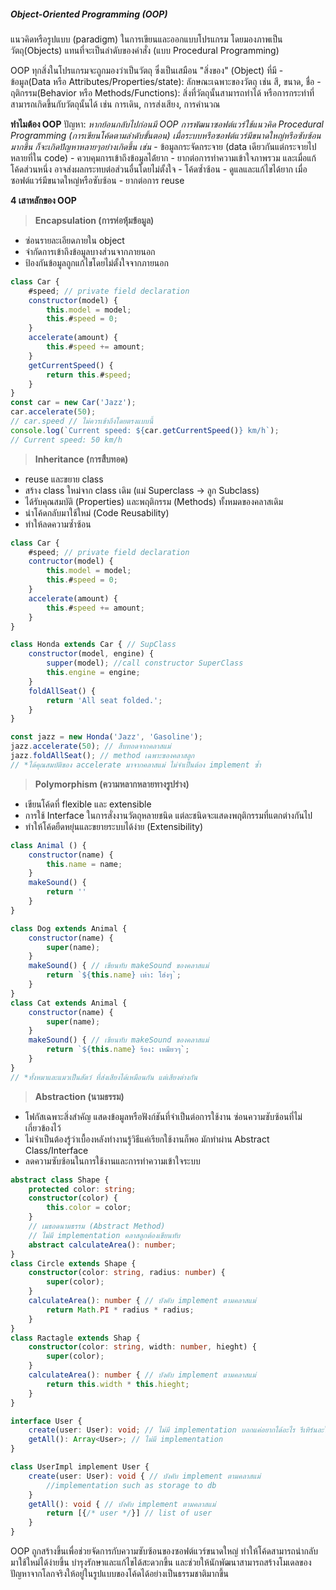 ##### Object-Oriented Programming (OOP)
แนวคิดหรือรูปแบบ (paradigm) ในการเขียนและออกแบบโปรแกรม โดยมองภาพเป็นวัตถุ(Objects) แทนที่จะเป็นลำดับของคำสั่ง (แบบ Procedural Programming)

OOP ทุกสิ่งในโปรแกรมจะถูกมองว่าเป็นวัตถุ ซึ่งเป็นเสมือน "สิ่งของ" (Object) ที่มี
	- ข้อมูล(Data หรือ Attributes/Properties/state): ลักษณะเฉพาะของวัตถุ เช่น สี, ขนาด, ชื่อ
	- ฤติกรรม(Behavior หรือ Methods/Functions): สิ่งที่วัตถุนั้นสามารถทำได้ หรือการกระทำที่สามารถเกิดขึ้นกับวัตถุนั้นได้ เช่น การเดิน, การส่งเสียง, การคำนวณ

**ทำไมต้อง OOP**
	ปัญหา: *หากย้อนกลับไปก่อนมี OOP การพัฒนาซอฟต์แวร์ใช้แนวคิด Procedural Programming (การเขียนโค้ดตามลำดับขั้นตอน) เมื่อระบบหรือซอฟต์แวร์มีขนาดใหญ่หรือซับซ้อนมากขึ้น ก็จะเกิดปัญหาหลายๆอย่างเกิดขึ้น เช่น*
	- ข้อมูลกระจัดกระจาย (data เดียวกันแต่กระจายไปหลายที่ใน code)
	- ควบคุมการเข้าถึงข้อมูลได่้ยาก
	- ยากต่อการทำความเข้าใจภาพรวม และเมื่อแก้โค้ดส่วนหนึ่ง อาจส่งผลกระทบต่อส่วนอื่นโดยไม่ตั้งใจ
	- โค้ดซ้ำซ้อน
	- ดูแลและแก้ไขได้ยาก เมื่อซอฟต์แวร์มีขนาดใหญ่หรือซับซ้อน
	- ยากต่อการ reuse

**4 เสาหลักของ OOP**

> **Encapsulation (การห่อหุ้มข้อมูล)**
- ซ่อนรายละเอียดภายใน object
- จำกัดการเข้าถึงข้อมูลบางส่วนจากภายนอก
- ป้องกันข้อมูลถูกแก้ไขโดยไม่ตั้งใจจากภายนอก

``` Javascript
class Car {
	#speed; // private field declaration
	constructor(model) {
		this.model = model;
		this.#speed = 0;
	}
	accelerate(amount) {
		this.#speed += amount;
	}
	getCurrentSpeed() {
		return this.#speed;
	}
}
const car = new Car('Jazz');
car.accelerate(50);
// car.speed // ไม่ควรเข้าถึงโดยตรงแบบนี้
console.log(`Current speed: ${car.getCurrentSpeed()} km/h`);
// Current speed: 50 km/h
```

> **Inheritance (การสืบทอด)**
- reuse และขยาย class
- สร้าง class ใหม่จาก class เดิม (แม่ Superclass -> ลูก Subclass)
- ได้รับคุณสมบัติ (Properties) และพฤติกรรม (Methods) ทั้งหมดของคลาสเดิม
- นำโค้ดกลับมาใช้ใหม่ (Code Reusability)
- ทำให้ลดความซ้ำซ้อน

``` Javascript
class Car {
	#speed; // private field declaration
	contructor(model) {
		this.model = model;
		this.#speed = 0;
	}
	accelerate(amount) {
		this.#speed += amount;
	}
}

class Honda extends Car { // SupClass
	constructor(model, engine) {
		supper(model); //call constructor SuperClass
		this.engine = engine;
	}
	foldAllSeat() {
		return 'All seat folded.';
	}
}

const jazz = new Honda('Jazz', 'Gasoline');
jazz.accelerate(50); // สืบทอดจากคลาสแม่
jazz.foldAllSeat(); // method เฉพาะของคลาสลูก
// *ได้คุณสมบัติของ accelerate มาจากคลาสแม่ ไม่จำเป็นต้อง implement ซ้ำ
```

> **Polymorphism (ความหลากหลายทางรูปร่าง)**
- เขียนโค้ดที่ flexible และ extensible
- การใช้ Interface ในการสั่งงานวัตถุหลายชนิด แต่ละชนิดจะแสดงพฤติกรรมที่แตกต่างกันไป
- ทำให้โค้ดยืดหยุ่นและขยายระบบได้ง่าย (Extensibility)

``` Javascript
class Animal () {
	constructor(name) {
		this.name = name;
	}
	makeSound() {
		return ''
	}
}

class Dog extends Animal {
	constructor(name) {
		super(name);
	}
	makeSound() { // เขียนทับ makeSound ของคลาสแม่
		return `${this.name} เห่า: โฮ่งๆ`;
	}
}
class Cat extends Animal { 
	constructor(name) { 
		super(name); 
	} 
	makeSound() { // เขียนทับ makeSound ของคลาสแม่
		return `${this.name} ร้อง: เหมียวๆ`;
	}
}
// *ทั้งหมาและแมวเป็นสัตว์ ที่ส่งเสียงได้เหมือนกัน แต่เสียงต่างกัน
```

> **Abstraction (นามธรรม)**
- โฟกัสเฉพาะสิ่งสำคัญ แสดงข้อมูลหรือฟังก์ชันที่จำเป็นต่อการใช้งาน ซ่อนความซับซ้อนที่ไม่เกี่ยวข้องไว้
- ไม่จำเป็นต้องรู้ว่าเบื้องหลังทำงานรู้วิธีแค่เรียกใช้งานก็พอ มักทำผ่าน Abstract Class/Interface
- ลดความซับซ้อนในการใช้งานและการทำความเข้าใจระบบ

``` Typescript
abstract class Shape {
	protected color: string;
	constructor(color) {
		this.color = color;
	}
	// เมธอดนามธรรม (Abstract Method) 
	// ไม่มี implementation คลาสลูกต้องเขียนทับ
	abstract calculateArea(): number;
}
class Circle extends Shape {
	constructor(color: string, radius: number) {
		super(color);
	}
	calculateArea(): number { // บังคับ implement ตามคลาสแม่
		return Math.PI * radius * radius;
	}
}
class Ractagle extends Shap {
	constructor(color: string, width: number, hieght) {
		super(color);
	}
	calculateArea(): number { // บังคับ implement ตามคลาสแม่
		return this.width * this.hieght;
	}
}
```

``` Typescript
interface User {
	create(user: User): void; // ไม่มี implementation บอกแค่อยากได้อะไร รีเทิร์นอะไร
	getAll(): Array<User>; // ไม่มี implementation
}

class UserImpl implement User {
	create(user: User): void { // บังคับ implement ตามคลาสแม่
		//implementation such as storage to db
	}
	getAll(): void { // บังคับ implement ตามคลาสแม่
		return [{/* user */}] // list of user
	}
}
```

OOP ถูกสร้างขึ้นเพื่อช่วยจัดการกับความซับซ้อนของซอฟต์แวร์ขนาดใหญ่ ทำให้โค้ดสามารถนำกลับมาใช้ใหม่ได้ง่ายขึ้น บำรุงรักษาและแก้ไขได้สะดวกขึ้น และช่วยให้นักพัฒนาสามารถสร้างโมเดลของปัญหาจากโลกจริงให้อยู่ในรูปแบบของโค้ดได้อย่างเป็นธรรมชาติมากขึ้น